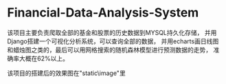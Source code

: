 # Financial-Data-Analysis-System
该项目主要负责爬取全部的基金和股票的历史数据到MYSQL持久化存储，
并用Django搭建一个可视化分析系统，可以查询全部的数据，
并用echarts画日线图和蜡烛图之类的，最后可以用网格搜索的随机森林模型进行预测数据的走势，
准确率大概在62%以上。

该项目的搭建后的效果图在"static\image"里
